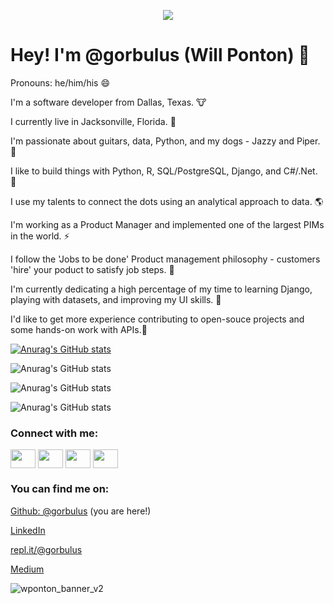 <p align="center">
  <img src="https://user-images.githubusercontent.com/19881320/120911465-b2d8bb00-c655-11eb-9efb-298d23084cbf.png">
</p>

# Hey! I'm @gorbulus (Will Ponton) 👋

Pronouns: he/him/his 😄

I'm a software developer from Dallas, Texas. 🐮

I currently live in Jacksonville, Florida. 🌴

I'm passionate about guitars, data, Python, and my dogs - Jazzy and Piper. 🎸

I like to build things with Python, R, SQL/PostgreSQL, Django, and C#/.Net. 🤖

I use my talents to connect the dots using an analytical approach to data. 🌎

I'm working as a Product Manager and implemented one of the largest PIMs in the world. ⚡

I follow the 'Jobs to be done' Product management philosophy - customers 'hire' your poduct to satisfy job steps. 👷

I'm currently dedicating a high percentage of my time to learning Django, playing with datasets, and improving my UI skills. 🐍

I'd like to get more experience contributing to open-souce projects and some hands-on work with APIs.👯  

[![Anurag's GitHub stats](https://github-readme-stats.vercel.app/api?username=gorbulus)](https://github.com/anuraghazra/github-readme-stats)

![Anurag's GitHub stats](https://github-readme-stats.vercel.app/api?username=gorbulus&show_icons=true)

![Anurag's GitHub stats](https://github-readme-stats.vercel.app/api?username=gorbulus&count_private=true)

![Anurag's GitHub stats](https://github-readme-stats.vercel.app/api?username=gorbulus&show_icons=true&theme=radical)

<h3 align="left">Connect with me:</h3>
<p align="left">
<a href="Twitter" target="blank"><img align="center" src="https://cdn.jsdelivr.net/npm/simple-icons@3.0.1/icons/twitter.svg" alt="" height="30" width="40" /></a>
<a href="https://www.linkedin.com/in/williamponton/" target="blank"><img align="center" src="https://cdn.jsdelivr.net/npm/simple-icons@3.0.1/icons/linkedin.svg" alt="" height="30" width="40" /></a>
<a href="Instagram" target="blank"><img align="center" src="https://cdn.jsdelivr.net/npm/simple-icons@3.0.1/icons/instagram.svg" alt="" height="30" width="40" /></a>
<a href="YouTube" target="blank"><img align="center" src="https://cdn.jsdelivr.net/npm/simple-icons@3.0.1/icons/youtube.svg" alt="" height="30" width="40" /></a>
</p>


### You can find me on:

[Github: @gorbulus](https://github.com/gorbulus) (you are here!)

[LinkedIn](https://www.linkedin.com/in/williamponton/) 

[repl.it/@gorbulus](https://repl.it/@gorbulus)

[Medium](https://medium.com/@waponton)

![wponton_banner_v2](https://user-images.githubusercontent.com/19881320/120911487-d56ad400-c655-11eb-890f-09278a9229b6.png)
